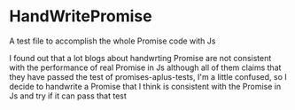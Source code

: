 # HandWritePromise
A test file to accomplish the whole Promise code with Js

I found out that a lot blogs about handwrting Promise are not consistent with the performance of real Promise in Js although all of them claims that they have passed the test of promises-aplus-tests, I'm a little confused, so I decide to handwrite a Promise that I think is consistent with the Promise in Js and try if it can pass that test
